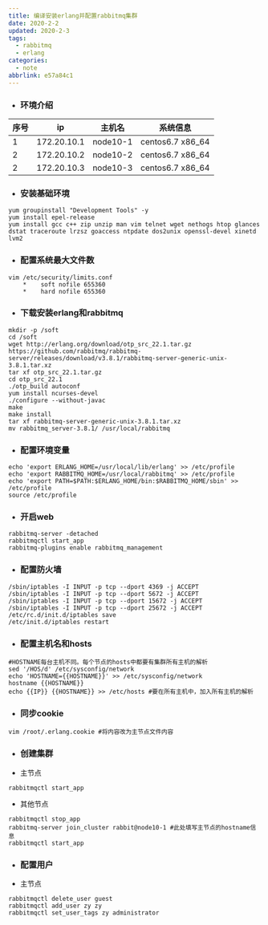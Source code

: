 ```yaml
---
title: 编译安装erlang并配置rabbitmq集群
date: 2020-2-2
updated: 2020-2-3
tags:
  - rabbitmq
  - erlang
categories:
  - note
abbrlink: e57a84c1
---
```



* ### 环境介绍

序号|ip|主机名|系统信息
-|-|-|-
1|172.20.10.1|node10-1|centos6.7 x86_64
2|172.20.10.2|node10-2|centos6.7 x86_64
2|172.20.10.3|node10-3|centos6.7 x86_64

* ### 安装基础环境

```shell
yum groupinstall "Development Tools" -y
yum install epel-release
yum install gcc c++ zip unzip man vim telnet wget nethogs htop glances dstat traceroute lrzsz goaccess ntpdate dos2unix openssl-devel xinetd lvm2
```

* ### 配置系统最大文件数
```shell
vim /etc/security/limits.conf
	*    soft nofile 655360
	*    hard nofile 655360
```


* ### 下载安装erlang和rabbitmq
```shell
mkdir -p /soft
cd /soft
wget http://erlang.org/download/otp_src_22.1.tar.gz https://github.com/rabbitmq/rabbitmq-server/releases/download/v3.8.1/rabbitmq-server-generic-unix-3.8.1.tar.xz
tar xf otp_src_22.1.tar.gz 
cd otp_src_22.1
./otp_build autoconf
yum install ncurses-devel
./configure --without-javac
make
make install
tar xf rabbitmq-server-generic-unix-3.8.1.tar.xz
mv rabbitmq_server-3.8.1/ /usr/local/rabbitmq
```

* ### 配置环境变量
```shell
echo 'export ERLANG_HOME=/usr/local/lib/erlang' >> /etc/profile
echo 'export RABBITMQ_HOME=/usr/local/rabbitmq' >> /etc/profile
echo 'export PATH=$PATH:$ERLANG_HOME/bin:$RABBITMQ_HOME/sbin' >> /etc/profile
source /etc/profile
```

* ### 开启web
```shell
rabbitmq-server -detached
rabbitmqctl start_app
rabbitmq-plugins enable rabbitmq_management
```

* ### 配置防火墙
```shell
/sbin/iptables -I INPUT -p tcp --dport 4369 -j ACCEPT
/sbin/iptables -I INPUT -p tcp --dport 5672 -j ACCEPT
/sbin/iptables -I INPUT -p tcp --dport 15672 -j ACCEPT
/sbin/iptables -I INPUT -p tcp --dport 25672 -j ACCEPT
/etc/rc.d/init.d/iptables save
/etc/init.d/iptables restart
```

* ### 配置主机名和hosts
```shell
#HOSTNAME每台主机不同。每个节点的hosts中都要有集群所有主机的解析
sed '/HOS/d' /etc/sysconfig/network
echo 'HOSTNAME={{HOSTNAME}}' >> /etc/sysconfig/network
hostname {{HOSTNAME}}
echo {{IP}} {{HOSTNAME}} >> /etc/hosts #要在所有主机中，加入所有主机的解析
```

* ### 同步cookie
```shell
vim /root/.erlang.cookie #将内容改为主节点文件内容
```

* ### 创建集群

* 主节点
```shell
rabbitmqctl start_app
```
* 其他节点
```shell
rabbitmqctl stop_app
rabbitmq-server join_cluster rabbit@node10-1 #此处填写主节点的hostname信息
rabbitmqctl start_app
```

* ### 配置用户
* 主节点
```shell
rabbitmqctl delete_user guest
rabbitmqctl add_user zy zy
rabbitmqctl set_user_tags zy administrator
```